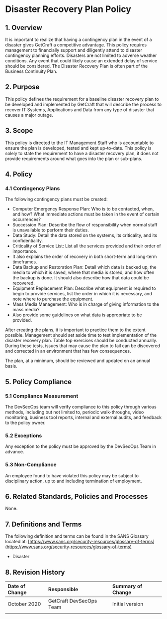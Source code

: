 # Disaster Recovery Plan Policy

## 1. Overview

It is important to realize that having a contingency plan in the event of a disaster gives GetCraft a competitive advantage. This policy requires management to financially support and diligently attend to disaster contingency planning efforts. Disasters are not limited to adverse weather conditions. Any event that could likely cause an extended delay of service should be considered. The Disaster Recovery Plan is often part of the Business Continuity Plan.

## 2. Purpose

This policy defines the requirement for a baseline disaster recovery plan to be developed and implemented by GetCraft that will describe the process to recover IT Systems, Applications and Data from any type of disaster that causes a major outage.

## 3. Scope

This policy is directed to the IT Management Staff who is accountable to ensure the plan is developed, tested and kept up-to-date. This policy is solely to state the requirement to have a disaster recovery plan, it does not provide requirements around what goes into the plan or sub-plans.

## 4. Policy

### 4.1 Contingency Plans

The following contingency plans must be created:

* Computer Emergency Response Plan: Who is to be contacted, when, and how? What immediate actions must be taken in the event of certain occurrences?
* Succession Plan: Describe the flow of responsibility when normal staff is unavailable to perform their duties.
* Data Study: Detail the data stored on the systems, its criticality, and its confidentiality.
* Criticality of Service List: List all the services provided and their order of importance.
* It also explains the order of recovery in both short-term and long-term timeframes.
* Data Backup and Restoration Plan: Detail which data is backed up, the media to which it is saved, where that media is stored, and how often the backup is done. It should also describe how that data could be recovered.
* Equipment Replacement Plan: Describe what equipment is required to begin to provide services, list the order in which it is necessary, and note where to purchase the equipment.
* Mass Media Management: Who is in charge of giving information to the mass media?
* Also provide some guidelines on what data is appropriate to be provided.

After creating the plans, it is important to practice them to the extent possible. Management should set aside time to test implementation of the disaster recovery plan. Table top exercises should be conducted annually. During these tests, issues that may cause the plan to fail can be discovered and corrected in an environment that has few consequences.

The plan, at a minimum, should be reviewed and updated on an annual basis.

## 5. Policy Compliance

### 5.1 Compliance Measurement

The DevSecOps team will verify compliance to this policy through various methods, including but not limited to, periodic walk-throughs, video monitoring, business tool reports, internal and external audits, and feedback to the policy owner.

### 5.2 Exceptions

Any exception to the policy must be approved by the DevSecOps Team in advance.

### 5.3 Non-Compliance

An employee found to have violated this policy may be subject to disciplinary action, up to and including termination of employment.

## 6. Related Standards, Policies and Processes

None.

## 7. Definitions and Terms

The following definition and terms can be found in the SANS Glossary located at: [https://www.sans.org/security-resources/glossary-of-terms](https://www.sans.org/security-resources/glossary-of-terms)

* Disaster

## 8. Revision History

| **Date of Change** | **Responsible** | **Summary of Change** |
| :--- | :--- | :--- |
| October 2020 | GetCraft DevSecOps Team | Initial version |
|  |  |  |

